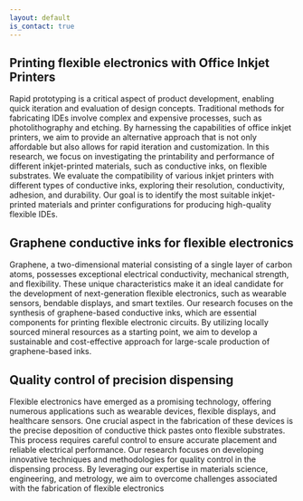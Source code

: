 ```yaml
---
layout: default
is_contact: true
---
```


## Printing flexible electronics with Office Inkjet Printers   
Rapid prototyping is a critical aspect of product development, enabling quick iteration and evaluation of design concepts. Traditional methods for fabricating IDEs involve complex and expensive processes, such as photolithography and etching. By harnessing the capabilities of office inkjet printers, we aim to provide an alternative approach that is not only affordable but also allows for rapid iteration and customization. In this research, we focus on investigating the printability and performance of different inkjet-printed materials, such as conductive inks, on flexible substrates. We evaluate the compatibility of various inkjet printers with different types of conductive inks, exploring their resolution, conductivity, adhesion, and durability. Our goal is to identify the most suitable inkjet-printed materials and printer configurations for producing high-quality flexible IDEs.

## Graphene conductive inks for flexible electronics   
Graphene, a two-dimensional material consisting of a single layer of carbon atoms, possesses exceptional electrical conductivity, mechanical strength, and flexibility. These unique characteristics make it an ideal candidate for the development of next-generation flexible electronics, such as wearable sensors, bendable displays, and smart textiles. Our research focuses on the synthesis of graphene-based conductive inks, which are essential components for printing flexible electronic circuits. By utilizing locally sourced mineral resources as a starting point, we aim to develop a sustainable and cost-effective approach for large-scale production of graphene-based inks.

## Quality control of precision dispensing   
Flexible electronics have emerged as a promising technology, offering numerous applications such as wearable devices, flexible displays, and healthcare sensors. One crucial aspect in the fabrication of these devices is the precise deposition of conductive thick pastes onto flexible substrates. This process requires careful control to ensure accurate placement and reliable electrical performance. Our research focuses on developing innovative techniques and methodologies for quality control in the dispensing process. By leveraging our expertise in materials science, engineering, and metrology, we aim to overcome challenges associated with the fabrication of flexible electronics




